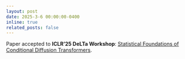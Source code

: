 ```yaml
---
layout: post
date: 2025-3-6 00:00:00-0400
inline: true
related_posts: false
---
```


Paper accepted to **ICLR’25 DeLTa Workshop**: [Statistical Foundations of Conditional Diffusion Transformers](https://openreview.net/forum?id=o1FZgkcL2g).